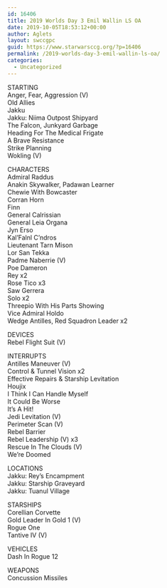 ```yaml
---
id: 16406
title: 2019 Worlds Day 3 Emil Wallin LS OA
date: 2019-10-05T18:53:12+00:00
author: Aglets
layout: swccgpc
guid: https://www.starwarsccg.org/?p=16406
permalink: /2019-worlds-day-3-emil-wallin-ls-oa/
categories:
  - Uncategorized
---
```

STARTING  
Anger, Fear, Aggression (V)  
Old Allies  
Jakku  
Jakku: Niima Outpost Shipyard  
The Falcon, Junkyard Garbage  
Heading For The Medical Frigate  
A Brave Resistance  
Strike Planning  
Wokling (V)

CHARACTERS  
Admiral Raddus  
Anakin Skywalker, Padawan Learner  
Chewie With Bowcaster  
Corran Horn  
Finn  
General Calrissian  
General Leia Organa  
Jyn Erso  
Kal’Falnl C’ndros  
Lieutenant Tarn Mison  
Lor San Tekka  
Padme Naberrie (V)  
Poe Dameron  
Rey x2  
Rose Tico x3  
Saw Gerrera  
Solo x2  
Threepio With His Parts Showing  
Vice Admiral Holdo  
Wedge Antilles, Red Squadron Leader x2

DEVICES  
Rebel Flight Suit (V)

INTERRUPTS  
Antilles Maneuver (V)  
Control & Tunnel Vision x2  
Effective Repairs & Starship Levitation  
Houjix  
I Think I Can Handle Myself  
It Could Be Worse  
It’s A Hit!  
Jedi Levitation (V)  
Perimeter Scan (V)  
Rebel Barrier  
Rebel Leadership (V) x3  
Rescue In The Clouds (V)  
We&#8217;re Doomed

LOCATIONS  
Jakku: Rey’s Encampment  
Jakku: Starship Graveyard  
Jakku: Tuanul Village

STARSHIPS  
Corellian Corvette  
Gold Leader In Gold 1 (V)  
Rogue One  
Tantive IV (V)

VEHICLES  
Dash In Rogue 12

WEAPONS  
Concussion Missiles